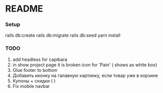 # README

### Setup

rails db:create
rails db:migrate
rails db:seed
yarn install


### TODO
1) add headless for capibara
2) in show project page it is broken icon for 'Pain' ( shows as white box)
3) Glue footer to bottom
4) Добавить иконку на галавную картинку, если товар уже в корзине
5) Купоны + скидки ( )
6) Fix mobile navbar
